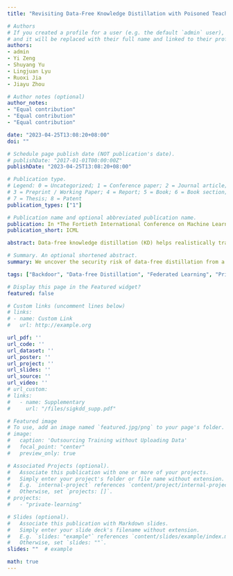 ```yaml
---
title: "Revisiting Data-Free Knowledge Distillation with Poisoned Teachers"

# Authors
# If you created a profile for a user (e.g. the default `admin` user), write the username (folder name) here 
# and it will be replaced with their full name and linked to their profile.
authors:
- admin
- Yi Zeng
- Shuyang Yu
- Lingjuan Lyu
- Ruoxi Jia
- Jiayu Zhou

# Author notes (optional)
author_notes:
- "Equal contribution"
- "Equal contribution"
- "Equal contribution"

date: "2023-04-25T13:08:20+08:00"
doi: ""

# Schedule page publish date (NOT publication's date).
# publishDate: "2017-01-01T00:00:00Z"
publishDate: "2023-04-25T13:08:20+08:00"

# Publication type.
# Legend: 0 = Uncategorized; 1 = Conference paper; 2 = Journal article;
# 3 = Preprint / Working Paper; 4 = Report; 5 = Book; 6 = Book section;
# 7 = Thesis; 8 = Patent
publication_types: ["1"]

# Publication name and optional abbreviated publication name.
publication: In *The Fortieth International Conference on Machine Learning*
publication_short: ICML

abstract: Data-free knowledge distillation (KD) helps realistically transfer knowledge from a pre-trained model (known as the teacher model) to a smaller model (known as the student model) without access to the original training data used for training the teacher model. However, the security of the synthetic or out-of-distribution (OOD) data required in data-free KD is largely unknown and under-explored. In this work, we make the first effort to uncover the security risk of data-free KD w.r.t. untrusted pre-trained models. We then propose ABD, the first plug-in defensive method for data-free KD methods to mitigate the chance of potential backdoors being transferred. We empirically evaluate the effectiveness of our proposed ABD in diminishing transferred backdoor knowledge while maintaining compatible downstream performances as the vanilla KD. We envision this work as a milestone for alarming and mitigating the potential backdoors in data-free KD.

# Summary. An optional shortened abstract.
summary: We uncover the security risk of data-free distillation from a poisoned teacher and propose the first countermeasure.

tags: ["Backdoor", "Data-free Distillation", "Federated Learning", "Private Edge-Cloud Collaboration", "Selected", "Security"]

# Display this page in the Featured widget?
featured: false

# Custom links (uncomment lines below)
# links:
# - name: Custom Link
#   url: http://example.org

url_pdf: ''
url_code: ''
url_dataset: ''
url_poster: ''
url_project: ''
url_slides: ''
url_source: ''
url_video: ''
# url_custom:
# links:
#   - name: Supplementary
#     url: "/files/sigkdd_supp.pdf"

# Featured image
# To use, add an image named `featured.jpg/png` to your page's folder. 
# image:
#   caption: 'Outsourcing Training without Uploading Data'
#   focal_point: "center"
#   preview_only: true

# Associated Projects (optional).
#   Associate this publication with one or more of your projects.
#   Simply enter your project's folder or file name without extension.
#   E.g. `internal-project` references `content/project/internal-project/index.md`.
#   Otherwise, set `projects: []`.
# projects:
#   - "private-learning"

# Slides (optional).
#   Associate this publication with Markdown slides.
#   Simply enter your slide deck's filename without extension.
#   E.g. `slides: "example"` references `content/slides/example/index.md`.
#   Otherwise, set `slides: ""`.
slides: ""  # example

math: true
---
```

